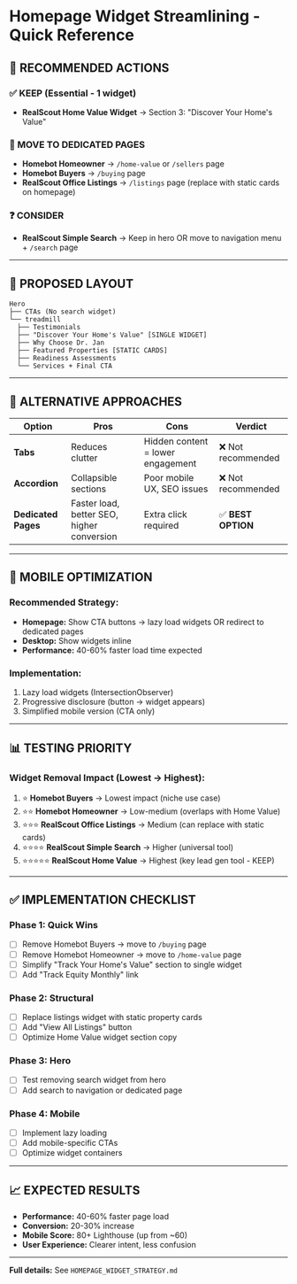 # Homepage Widget Streamlining - Quick Reference

## 🎯 RECOMMENDED ACTIONS

### ✅ KEEP (Essential - 1 widget)
- **RealScout Home Value Widget** → Section 3: "Discover Your Home's Value"

### 🔄 MOVE TO DEDICATED PAGES
- **Homebot Homeowner** → `/home-value` or `/sellers` page
- **Homebot Buyers** → `/buying` page
- **RealScout Office Listings** → `/listings` page (replace with static cards on homepage)

### ❓ CONSIDER
- **RealScout Simple Search** → Keep in hero OR move to navigation menu + `/search` page

---

## 📐 PROPOSED LAYOUT

```
Hero
├── CTAs (No search widget)
└── treadmill
  ├── Testimonials
  ├── "Discover Your Home's Value" [SINGLE WIDGET]
  ├── Why Choose Dr. Jan
  ├── Featured Properties [STATIC CARDS]
  ├── Readiness Assessments
  └── Services + Final CTA
```

---

## 🎨 ALTERNATIVE APPROACHES

| Option | Pros | Cons | Verdict |
|--------|------|------|---------|
| **Tabs** | Reduces clutter | Hidden content = lower engagement | ❌ Not recommended |
| **Accordion** | Collapsible sections | Poor mobile UX, SEO issues | ❌ Not recommended |
| **Dedicated Pages** | Faster load, better SEO, higher conversion | Extra click required | ✅ **BEST OPTION** |

---

## 📱 MOBILE OPTIMIZATION

### Recommended Strategy:
- **Homepage:** Show CTA buttons → lazy load widgets OR redirect to dedicated pages
- **Desktop:** Show widgets inline
- **Performance:** 40-60% faster load time expected

### Implementation:
1. Lazy load widgets (IntersectionObserver)
2. Progressive disclosure (button → widget appears)
3. Simplified mobile version (CTA only)

---

## 📊 TESTING PRIORITY

### Widget Removal Impact (Lowest → Highest):

1. ⭐ **Homebot Buyers** → Lowest impact (niche use case)
2. ⭐⭐ **Homebot Homeowner** → Low-medium (overlaps with Home Value)
3. ⭐⭐⭐ **RealScout Office Listings** → Medium (can replace with static cards)
4. ⭐⭐⭐⭐ **RealScout Simple Search** → Higher (universal tool)
5. ⭐⭐⭐⭐⭐ **RealScout Home Value** → Highest (key lead gen tool - KEEP)

---

## ✅ IMPLEMENTATION CHECKLIST

### Phase 1: Quick Wins
- [ ] Remove Homebot Buyers → move to `/buying` page
- [ ] Remove Homebot Homeowner → move to `/home-value` page
- [ ] Simplify "Track Your Home's Value" section to single widget
- [ ] Add "Track Equity Monthly" link

### Phase 2: Structural
- [ ] Replace listings widget with static property cards
- [ ] Add "View All Listings" button
- [ ] Optimize Home Value widget section copy

### Phase 3: Hero
- [ ] Test removing search widget from hero
- [ ] Add search to navigation or dedicated page

### Phase 4: Mobile
- [ ] Implement lazy loading
- [ ] Add mobile-specific CTAs
- [ ] Optimize widget containers

---

## 📈 EXPECTED RESULTS

- **Performance:** 40-60% faster page load
- **Conversion:** 20-30% increase
- **Mobile Score:** 80+ Lighthouse (up from ~60)
- **User Experience:** Clearer intent, less confusion

---

**Full details:** See `HOMEPAGE_WIDGET_STRATEGY.md`

